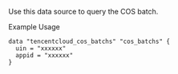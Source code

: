 Use this data source to query the COS batch.

Example Usage

```hcl
data "tencentcloud_cos_batchs" "cos_batchs" {
  uin = "xxxxxx"
  appid = "xxxxxx"
}
```